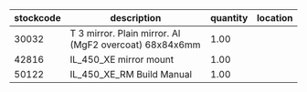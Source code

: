 |stockcode|description|quantity|location|
|---------|-----------|--------|--------|
|30032|T 3 mirror. Plain mirror. Al (MgF2 overcoat) 68x84x6mm|1.00||
|42816|IL_450_XE mirror mount|1.00||
|50122|IL_450_XE_RM Build Manual|1.00||
